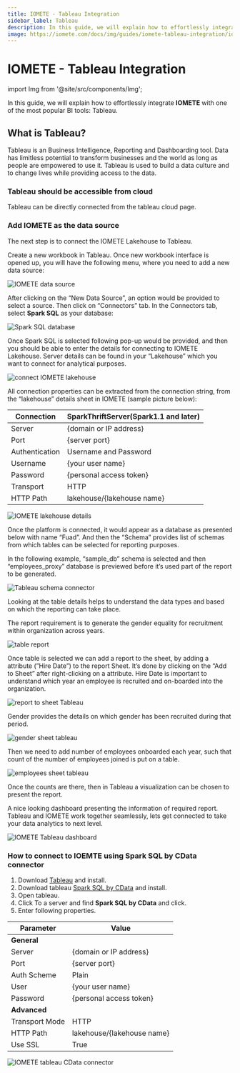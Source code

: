 ```yaml
---
title: IOMETE - Tableau Integration
sidebar_label: Tableau
description: In this guide, we will explain how to effortlessly integrate IOMETE with one of the most popular BI tools Tableau
image: https://iomete.com/docs/img/guides/iomete-tableau-integration/iomete-tableau.png
---
```


# IOMETE - Tableau Integration

import Img from '@site/src/components/Img';

In this guide, we will explain how to effortlessly integrate **IOMETE** with one of the most popular BI tools: Tableau.

## What is Tableau?

Tableau is an Business Intelligence, Reporting and Dashboarding tool. Data has limitless potential to transform businesses and the world as long as people are empowered to use it. Tableau is used to build a data culture and to change lives while providing access to the data.

### Tableau should be accessible from cloud

Tableau can be directly connected from the tableau cloud page.

### Add IOMETE as the data source

The next step is to connect the IOMETE Lakehouse to Tableau.

Create a new workbook in Tableau. Once new workbook interface is opened up, you will have the following menu, where you need to add a new data source:

<Img src="/img/guides/iomete-tableau-integration/iomete-data-source.png" alt="IOMETE data source"/>

After clicking on the “New Data Source”, an option would be provided to select a source. Then click on “Connectors” tab. In the Connectors tab, select **Spark SQL** as your database:

<Img src="/img/guides/iomete-tableau-integration/spark-sql-database.png" alt="Spark SQL database"/>

Once Spark SQL is selected following pop-up would be provided, and then you should be able to enter the details for connecting to IOMETE Lakehouse. Server details can be found in your “Lakehouse” which you want to connect for analytical purposes.

<Img src="/img/guides/iomete-tableau-integration/connect-iomete-lakehouse.png" alt="connect IOMETE lakehouse"/>

All connection properties can be extracted from the connection string, from the “lakehouse” details sheet in IOMETE (sample picture below):

| Connection     | SparkThriftServer(Spark1.1 and later) |
| -------------- | ------------------------------------- |
| Server         | \{domain or IP address}               |
| Port           | \{server port}                        |
| Authentication | Username and Password                 |
| Username       | \{your user name}                     |
| Password       | \{personal access token}              |
| Transport      | HTTP                                  |
| HTTP Path      | lakehouse/\{lakehouse name}           |

<Img src="/img/guides/iomete-tableau-integration/tableau-spark-sql-driver.png" alt="IOMETE lakehouse details"/>

Once the platform is connected, it would appear as a database as presented below with name “Fuad”. And then the “Schema” provides list of schemas from which tables can be selected for reporting purposes.

In the following example, “sample_db” schema is selected and then “employees_proxy” database is previewed before it’s used part of the report to be generated.

<Img src="/img/guides/iomete-tableau-integration/tableau-schema-connector.png" alt="Tableau schema connector"/>

Looking at the table details helps to understand the data types and based on which the reporting can take place.

The report requirement is to generate the gender equality for recruitment within organization across years.

<Img src="/img/guides/iomete-tableau-integration/table-report.png" alt="table report"/>

Once table is selected we can add a report to the sheet, by adding a attribute (”Hire Date”) to the report Sheet. It’s done by clicking on the “Add to Sheet” after right-clicking on a attribute. Hire Date is important to understand which year an employee is recruited and on-boarded into the organization.

<Img src="/img/guides/iomete-tableau-integration/report-to-sheet-tableau.png" alt="report to sheet Tableau"/>

Gender provides the details on which gender has been recruited during that period.

<Img src="/img/guides/iomete-tableau-integration/gender-sheet-tableau.png" alt="gender sheet tableau"/>

Then we need to add number of employees onboarded each year, such that count of the number of employees joined is put on a table.

<Img src="/img/guides/iomete-tableau-integration/employees-sheet-tableau.png" alt="employees sheet tableau"/>

Once the counts are there, then in Tableau a visualization can be chosen to present the report.

A nice looking dashboard presenting the information of required report. Tableau and IOMETE work together seamlessly, lets get connected to take your data analytics to next level.

<Img src="/img/guides/iomete-tableau-integration/iomete-tableau-dashboard.png" alt="IOMETE Tableau dashboard"/>

<br/>

### How to connect to IOEMTE using Spark SQL by CData connector

1. Download [Tableau](https://www.tableau.com/products/desktop/download) and install.
2. Download tableau [Spark SQL by CData](https://www.cdata.com/drivers/spark/tableau) and install.
3. Open tableau.
4. Click To a server and find **Spark SQL by CData** and click.
5. Enter following properties.

| Parameter      | Value                       |
| -------------- | --------------------------- |
| **General**    |                             |
| Server         | \{domain or IP address}     |
| Port           | \{server port}              |
| Auth Scheme    | Plain                       |
| User           | \{your user name}           |
| Password       | \{personal access token}    |
| **Advanced**   |                             |
| Transport Mode | HTTP                        |
| HTTP Path      | lakehouse/\{lakehouse name} |
| Use SSL        | True                        |

<!-- spark-sql-by-cdata-driver.png -->
<Img src="/img/guides/iomete-tableau-integration/spark-sql-by-cdata-driver.png" alt="IOMETE tableau CData connector" maxWidth="600px"/>
